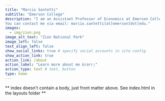 ```yaml
---
title: "Marcio Santetti"
subtitle: "Emerson College"
description: "I am an Assistant Professor of Economics at Emerson College. My research interests focus on how economic growth interacts with income distribution and the natural environment. <br><br>
You can contact me via email: marcio.santetti[at]emerson[dot]edu."
images:
  - img/zion.png
image_alt_text: "Zion National Park"
image_left: false
text_align_left: false
show_social_links: true # specify social accounts in site config
show_action_link: true
action_link: /about
action_label: "Learn more about me &rarr;"
action_type: text # text, button
type: home
---
```


** index doesn't contain a body, just front matter above.
See index.html in the layouts folder **
